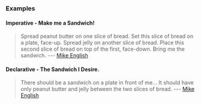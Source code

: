 ### Examples

#### Imperative - Make me a Sandwich!
> Spread peanut butter on one slice of bread. Set this slice of bread on a plate, face-up. Spread jelly on another slice of bread. Place this second slice of bread on top of the first, face-down. Bring me the sandwich.
> --- [Mike English](http://spin.atomicobject.com/2012/09/13/from-imperative-to-declarative-system-configuration-with-puppet/)

#### Declarative - The Sandwich I Desire.
> There should be a sandwich on a
> plate in front of me... It should have only peanut butter and jelly
> between the two slices of bread.
> --- [Mike English](http://spin.atomicobject.com/2012/09/13/from-imperative-to-declarative-system-configuration-with-puppet/)

